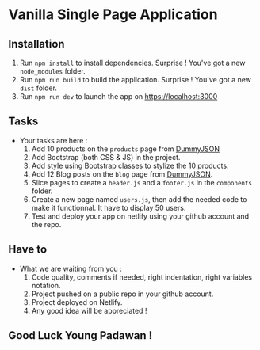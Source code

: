 # Vanilla Single Page Application


## Installation
1. Run `npm install` to install dependencies. Surprise !  You've got a new `node_modules` folder.
2. Run `npm run build` to build the application. Surprise ! You've got a new `dist` folder.
3. Run `npm run dev` to launch the app on [https://localhost:3000](http://localhost:3000)

## Tasks
- Your tasks are here : 
    1. Add 10 products on the `products` page from [DummyJSON](https://dummyjson.com)
    2. Add Bootstrap (both CSS & JS) in the project.
    3. Add style using Bootstrap classes to stylize the 10 products.
    4. Add 12 Blog posts on the `blog` page from [DummyJSON](https://dummyjson.com).
    5. Slice pages to create a `header.js` and a `footer.js` in the `components` folder.
    6. Create a new page named `users.js`, then add the needed code to make it functionnal. It have to display 50 users.
    7. Test and deploy your app on netlify using your github account and the repo.


## Have to
- What we are waiting from you : 
    1. Code quality, comments if needed, right indentation, right variables notation.
    2. Project pushed on a public repo in your github account.
    3. Project deployed on Netlify.
    4. Any good idea will be appreciated !

## Good Luck Young Padawan !
